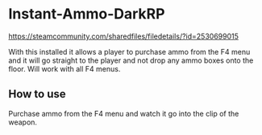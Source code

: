 # Instant-Ammo-DarkRP
https://steamcommunity.com/sharedfiles/filedetails/?id=2530699015

With this installed it allows a player to purchase ammo from the F4 menu and it will go straight to the player and not drop any ammo boxes onto the floor. Will work with all F4 menus.

## How to use
Purchase ammo from the F4 menu and watch it go into the clip of the weapon.
